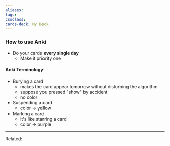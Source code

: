 ```yaml
---
aliases:
tags: 
cssclass:
cards-deck: My Deck
---
```





### How to use Anki
- Do your cards **every single day**
	- Make it priority one


#### Anki Terminology
- Burying a card
	- makes the card appear tomorrow without disturbing the algorithm
	- suppose you pressed "show" by accident
	- no color
- Suspending a card
	- color → yellow 
- Marking a card
	- it's like starring a card
	- color → purple





---
Related:


